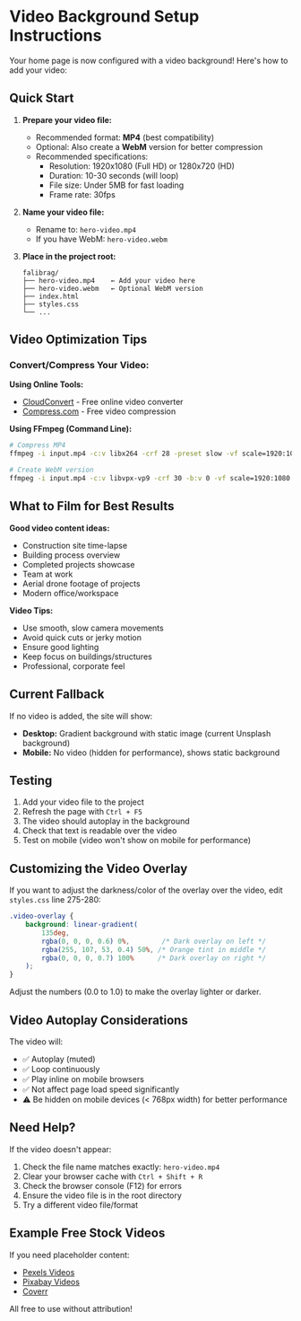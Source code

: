 # Video Background Setup Instructions

Your home page is now configured with a video background! Here's how to add your video:

## Quick Start

1. **Prepare your video file:**
   - Recommended format: **MP4** (best compatibility)
   - Optional: Also create a **WebM** version for better compression
   - Recommended specifications:
     - Resolution: 1920x1080 (Full HD) or 1280x720 (HD)
     - Duration: 10-30 seconds (will loop)
     - File size: Under 5MB for fast loading
     - Frame rate: 30fps

2. **Name your video file:**
   - Rename to: `hero-video.mp4`
   - If you have WebM: `hero-video.webm`

3. **Place in the project root:**
   ```
   falibrag/
   ├── hero-video.mp4    ← Add your video here
   ├── hero-video.webm   ← Optional WebM version
   ├── index.html
   ├── styles.css
   └── ...
   ```

## Video Optimization Tips

### Convert/Compress Your Video:

**Using Online Tools:**
- [CloudConvert](https://cloudconvert.com/) - Free online video converter
- [Compress.com](https://www.compress.com/video/) - Free video compression

**Using FFmpeg (Command Line):**
```bash
# Compress MP4
ffmpeg -i input.mp4 -c:v libx264 -crf 28 -preset slow -vf scale=1920:1080 -c:a aac -b:a 128k hero-video.mp4

# Create WebM version
ffmpeg -i input.mp4 -c:v libvpx-vp9 -crf 30 -b:v 0 -vf scale=1920:1080 -c:a libopus hero-video.webm
```

## What to Film for Best Results

**Good video content ideas:**
- Construction site time-lapse
- Building process overview
- Completed projects showcase
- Team at work
- Aerial drone footage of projects
- Modern office/workspace

**Video Tips:**
- Use smooth, slow camera movements
- Avoid quick cuts or jerky motion
- Ensure good lighting
- Keep focus on buildings/structures
- Professional, corporate feel

## Current Fallback

If no video is added, the site will show:
- **Desktop:** Gradient background with static image (current Unsplash background)
- **Mobile:** No video (hidden for performance), shows static background

## Testing

1. Add your video file to the project
2. Refresh the page with `Ctrl + F5`
3. The video should autoplay in the background
4. Check that text is readable over the video
5. Test on mobile (video won't show on mobile for performance)

## Customizing the Video Overlay

If you want to adjust the darkness/color of the overlay over the video, edit `styles.css` line 275-280:

```css
.video-overlay {
    background: linear-gradient(
        135deg,
        rgba(0, 0, 0, 0.6) 0%,        /* Dark overlay on left */
        rgba(255, 107, 53, 0.4) 50%, /* Orange tint in middle */
        rgba(0, 0, 0, 0.7) 100%      /* Dark overlay on right */
    );
}
```

Adjust the numbers (0.0 to 1.0) to make the overlay lighter or darker.

## Video Autoplay Considerations

The video will:
- ✅ Autoplay (muted)
- ✅ Loop continuously
- ✅ Play inline on mobile browsers
- ✅ Not affect page load speed significantly
- ⚠️ Be hidden on mobile devices (< 768px width) for better performance

## Need Help?

If the video doesn't appear:
1. Check the file name matches exactly: `hero-video.mp4`
2. Clear your browser cache with `Ctrl + Shift + R`
3. Check the browser console (F12) for errors
4. Ensure the video file is in the root directory
5. Try a different video file/format

## Example Free Stock Videos

If you need placeholder content:
- [Pexels Videos](https://www.pexels.com/search/videos/construction/)
- [Pixabay Videos](https://pixabay.com/videos/search/construction/)
- [Coverr](https://coverr.co/search?q=building)

All free to use without attribution!
